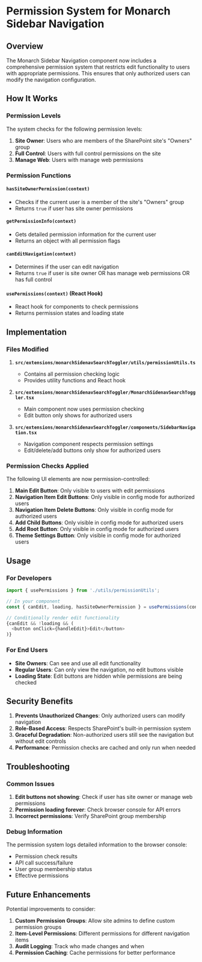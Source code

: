 # Permission System for Monarch Sidebar Navigation

## Overview

The Monarch Sidebar Navigation component now includes a comprehensive permission system that restricts edit functionality to users with appropriate permissions. This ensures that only authorized users can modify the navigation configuration.

## How It Works

### Permission Levels

The system checks for the following permission levels:

1. **Site Owner**: Users who are members of the SharePoint site's "Owners" group
2. **Full Control**: Users with full control permissions on the site
3. **Manage Web**: Users with manage web permissions

### Permission Functions

#### `hasSiteOwnerPermission(context)`
- Checks if the current user is a member of the site's "Owners" group
- Returns `true` if user has site owner permissions

#### `getPermissionInfo(context)`
- Gets detailed permission information for the current user
- Returns an object with all permission flags

#### `canEditNavigation(context)`
- Determines if the user can edit navigation
- Returns `true` if user is site owner OR has manage web permissions OR has full control

#### `usePermissions(context)` (React Hook)
- React hook for components to check permissions
- Returns permission states and loading state

## Implementation

### Files Modified

1. **`src/extensions/monarchSidenavSearchToggler/utils/permissionUtils.ts`**
   - Contains all permission checking logic
   - Provides utility functions and React hook

2. **`src/extensions/monarchSidenavSearchToggler/MonarchSidenavSearchToggler.tsx`**
   - Main component now uses permission checking
   - Edit button only shows for authorized users

3. **`src/extensions/monarchSidenavSearchToggler/components/SidebarNavigation.tsx`**
   - Navigation component respects permission settings
   - Edit/delete/add buttons only show for authorized users

### Permission Checks Applied

The following UI elements are now permission-controlled:

1. **Main Edit Button**: Only visible to users with edit permissions
2. **Navigation Item Edit Buttons**: Only visible in config mode for authorized users
3. **Navigation Item Delete Buttons**: Only visible in config mode for authorized users
4. **Add Child Buttons**: Only visible in config mode for authorized users
5. **Add Root Button**: Only visible in config mode for authorized users
6. **Theme Settings Button**: Only visible in config mode for authorized users

## Usage

### For Developers

```typescript
import { usePermissions } from './utils/permissionUtils';

// In your component
const { canEdit, loading, hasSiteOwnerPermission } = usePermissions(context);

// Conditionally render edit functionality
{canEdit && !loading && (
  <button onClick={handleEdit}>Edit</button>
)}
```

### For End Users

- **Site Owners**: Can see and use all edit functionality
- **Regular Users**: Can only view the navigation, no edit buttons visible
- **Loading State**: Edit buttons are hidden while permissions are being checked

## Security Benefits

1. **Prevents Unauthorized Changes**: Only authorized users can modify navigation
2. **Role-Based Access**: Respects SharePoint's built-in permission system
3. **Graceful Degradation**: Non-authorized users still see the navigation but without edit controls
4. **Performance**: Permission checks are cached and only run when needed

## Troubleshooting

### Common Issues

1. **Edit buttons not showing**: Check if user has site owner or manage web permissions
2. **Permission loading forever**: Check browser console for API errors
3. **Incorrect permissions**: Verify SharePoint group membership

### Debug Information

The permission system logs detailed information to the browser console:

- Permission check results
- API call success/failure
- User group membership status
- Effective permissions

## Future Enhancements

Potential improvements to consider:

1. **Custom Permission Groups**: Allow site admins to define custom permission groups
2. **Item-Level Permissions**: Different permissions for different navigation items
3. **Audit Logging**: Track who made changes and when
4. **Permission Caching**: Cache permissions for better performance 